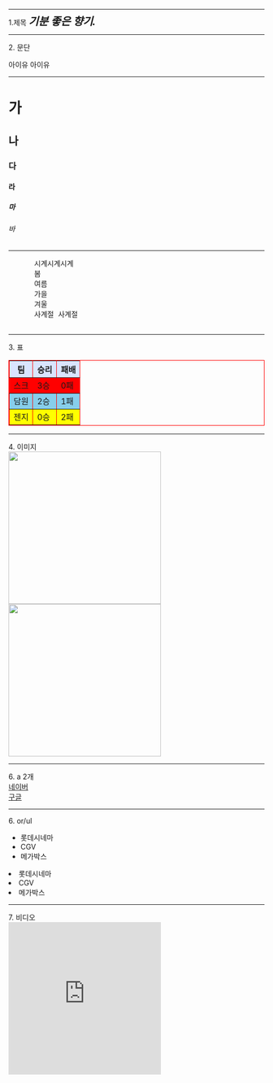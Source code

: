 <!DOCTYPE html>
<html lang="en">
<head>
    <meta charset="UTF-8">
    <meta http-equiv="X-UA-Compatible" content="IE=edge">
    <meta name="viewport" content="width=device-width, initial-scale=1.0">
    <title>Document</title>
</head>
<body>
<hr>
   1.제목
    <span style=" font: italic bold 1.5em/1em Georgia, serif ;">기분 좋은 향기.</span> <br>
</hr>
<hr>
    2. 문단
    <p>
        아이유
        아이유
    </p>
	</hr>
	<hr>
    <h1> 가 </h1>
    <h2> 나 </h2>
    <h3> 다 </h3>
    <h4> 라 </h4>
    <h5> 마 </h5>
    <h6> 바 </h6>
    </hr>
<hr>
    <pre>
      시계시계시계
      봄
      여름
      가을
      겨울
      사계절 사계절
   </pre>
</hr>
<hr>
    3. 표
    <table border="1" bordercolor="red" width="200" align = "center">
  <tr bgcolor="#D9E5FF">
    <th>팀</th>
    <th>승리</th>
    <th>패배</th>
  </tr>
  <tr bgcolor="#FF0000">
    <td>스크</td>
    <td>3승</td>
    <td>0패</td>
  </tr>
  <tr bgcolor="#87CEEB">
    <td>담원</td>
    <td>2승</td>
    <td>1패</td>
  </tr>
  <tr bgcolor="	#FFFF00">
    <td>젠지</td>
    <td>0승</td>
    <td>2패</td>
  </tr>


</table>
</hr>
<hr>
 4. 이미지 <br>
  <img src = "https://i.ytimg.com/vi/WciQwEDtnS8/hqdefault.jpg" width="300"> <br>
  <img src = "https://thumbs.gfycat.com/CloseScratchyIrishredandwhitesetter-size_restricted.gif" width="300"> <br>
</hr>
<hr>
6. a 2개 <br>

<html>
	<body>
		<a href="http://www.naver.com">네이버</a><br>
		<a href="http://google.co.kr" target="_blank">구글</a>
	</body>
</html>

</hr>



<hr>
6. or/ul
<ul>
    <li> 롯데시네마 </li>
    <li> CGV </li>
    <li> 메가박스 </li>
</ul>


<or>
    <li> 롯데시네마 </li>
    <li> CGV </li>
    <li> 메가박스 </li>
</or>
</hr>

<hr>
7. 비디오 <br>

  <iframe width="300" height="300" src="https://www.youtube.com/embed/6hdsPwSH7dQ?start=5?autoplay=1&mute=1" title="YouTube video player" frameborder="0" allow="accelerometer; autoplay; clipboard-write; encrypted-media; gyroscope; picture-in-picture" allowfullscreen></iframe>
 
</hr>

</body>
</html>
